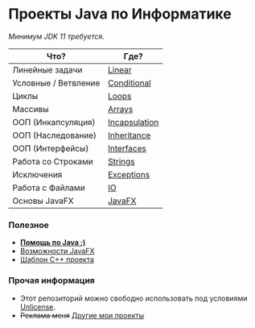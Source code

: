 # Проекты Java по Информатике

_Минимум JDK 11 требуется._

Что? | Где?
-----|-----
Линейные задачи | [Linear](https://github.com/yaBobJonez/Homework/tree/java/Linear/src)
Условные / Ветвление | [Conditional](https://github.com/yaBobJonez/Homework/tree/java/Conditional/src)
Циклы | [Loops](https://github.com/yaBobJonez/Homework/tree/java/Loops/src)
Массивы | [Arrays](https://github.com/yaBobJonez/Homework/tree/java/Arrays/src)
ООП (Инкапсуляция) | [Incapsulation](https://github.com/yaBobJonez/Homework/tree/java/Incapsulation/src)
ООП (Наследование) | [Inheritance](https://github.com/yaBobJonez/Homework/tree/java/Inheritance/src)
ООП (Интерфейсы) | [Interfaces](https://github.com/yaBobJonez/Homework/tree/java/Interfaces)
Работа со Строками | [Strings](https://github.com/yaBobJonez/Homework/tree/java/Strings/src)
Исключения | [Exceptions](https://github.com/yaBobJonez/Homework/tree/java/Exceptions/src)
Работа с Файлами | [IO](https://github.com/yaBobJonez/Homework/tree/java/IO/src)
Основы JavaFX | [JavaFX](https://github.com/yaBobJonez/Homework/tree/java/JavaFX/src)

### Полезное

- [**Помощь по Java ;)**](https://yabobjonez.github.io/Homework/CS/)
- [Возможности JavaFX](https://github.com/yaBobJonez/Homework/tree/java/JFXTest/src/Test)
- [Шаблон C++ проекта](https://github.com/yaBobJonez/Homework/tree/java/CPP_template)

### Прочая информация

- Этот репозиторий можно свободно использовать под условиями [Unlicense](https://github.com/yaBobJonez/Homework/blob/master/LICENSE).
- ~~Реклама меня~~ [Другие мои проекты](https://github.com/yaBobJonez?tab=repositories)
